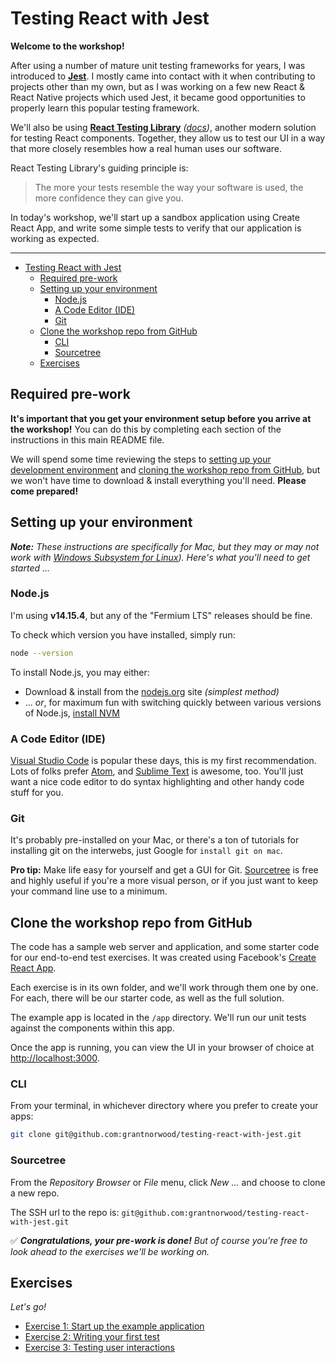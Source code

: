 # Testing React with Jest

**Welcome to the workshop!**

After using a number of mature unit testing frameworks for years, I was introduced to **[Jest](https://jestjs.io/)**. I mostly came into contact with it when contributing to projects other than my own, but as I was working on a few new React & React Native projects which used Jest, it became good opportunities to properly learn this popular testing framework.

We'll also be using **[React Testing Library](https://github.com/testing-library/react-testing-library)** _([docs](https://testing-library.com/docs/react-testing-library/intro/))_, another modern solution for testing React components.  Together, they allow us to test our UI in a way that more closely resembles how a real human uses our software.

React Testing Library's guiding principle is:

> The more your tests resemble the way your software is used, the more confidence they can give you.

In today's workshop, we'll start up a sandbox application using Create React App, and write some simple tests to verify that our application is working as expected.

<hr>

<!-- TOC -->
- [Testing React with Jest](#testing-react-with-jest)
  - [Required pre-work](#required-pre-work)
  - [Setting up your environment](#setting-up-your-environment)
    - [Node.js](#nodejs)
    - [A Code Editor (IDE)](#a-code-editor-ide)
    - [Git](#git)
  - [Clone the workshop repo from GitHub](#clone-the-workshop-repo-from-github)
    - [CLI](#cli)
    - [Sourcetree](#sourcetree)
  - [Exercises](#exercises)
<!-- /TOC -->

## Required pre-work

**It's important that you get your environment setup before you arrive at the workshop!** You can do this by completing each section of the instructions in this main README file.

We will spend some time reviewing the steps to [setting up your development environment](#setup-your-environment) and [cloning the workshop repo from GitHub](#clone-the-workshop-repo-from-github), but we won't have time to download & install everything you'll need. **Please come prepared!**

## Setting up your environment

_**Note:** These instructions are specifically for Mac, but they may or may not work with [Windows Subsystem for Linux](https://docs.microsoft.com/en-us/windows/wsl/install-win10)).  Here's what you'll need to get started ..._

### Node.js

I'm using **v14.15.4**, but any of the "Fermium LTS" releases should be fine.

To check which version you have installed, simply run:

```bash
node --version
```

To install Node.js, you may either:

* Download & install from the [nodejs.org](https://nodejs.org/en/) site _(simplest method)_
* ... _or_, for maximum fun with switching quickly between various versions of Node.js, [install NVM](https://github.com/creationix/nvm)

### A Code Editor (IDE)

[Visual Studio Code](https://code.visualstudio.com/) is popular these days, this is my first recommendation. Lots of folks prefer [Atom](https://ide.atom.io/), and [Sublime Text](https://www.sublimetext.com/) is awesome, too. You'll just want a nice code editor to do syntax highlighting and other handy code stuff for you.

### Git

It's probably pre-installed on your Mac, or there's a ton of tutorials for installing git on the interwebs, just Google for `install git on mac`.

**Pro tip:** Make life easy for yourself and get a GUI for Git. [Sourcetree](https://www.sourcetreeapp.com/) is free and highly useful if you're a more visual person, or if you just want to keep your command line use to a minimum.

## Clone the workshop repo from GitHub

The code has a sample web server and application, and some starter code for our end-to-end test exercises. It was created using Facebook's [Create React App](https://github.com/facebook/create-react-app).

Each exercise is in its own folder, and we'll work through them one by one. For each, there will be our starter code, as well as the full solution.

The example app is located in the `/app` directory. We'll run our unit tests against the components within this app.

Once the app is running, you can view the UI in your browser of choice at [http://localhost:3000](http://localhost:3000).

### CLI

From your terminal, in whichever directory where you prefer to create your apps:

```bash
git clone git@github.com:grantnorwood/testing-react-with-jest.git
```

### Sourcetree

From the _Repository Browser_ or _File_ menu, click _New ..._ and choose to clone a new repo.

The SSH url to the repo is: `git@github.com:grantnorwood/testing-react-with-jest.git`

✅ _**Congratulations, your pre-work is done!** But of course you're free to look ahead to the exercises we'll be working on._

## Exercises

_Let's go!_

- [Exercise 1: Start up the example application](docs/exercise-1.md)
- [Exercise 2: Writing your first test](docs/exercise-2.md)
- [Exercise 3: Testing user interactions](docs/exercise-3.md)
